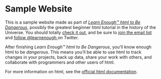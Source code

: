 # Sample Website

This is a sample website made as part of [*Learn Enough™ html to Be
Dangerous*](https://www.learnenough.com/html-tutorial), possibly the greatest
beginner html tutorial in the history of the Universe. You should totally [
check it out](https://www.learnenough.com/html-tutorial), and be sure to [join
the email list](https://www.learnenough.com/#email_list) and [follow @learnenough
](http://twitter.com/learnenough) on Twitter.

After finishing *Learn Enough™ html to Be Dangerous*, you'll know enough html
to be *dangerous*. This means you'll be able to use html to track changes in
your projects, back up data, share your work with others, and collaborate
with programmers and other users of html.

For more information on html, see the
[official html documentation](https://html-scm.com/).